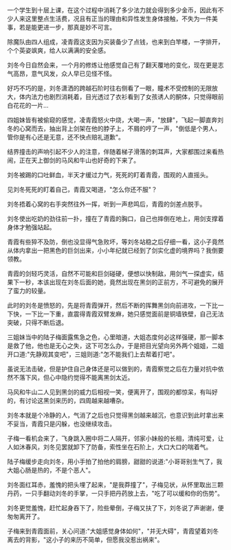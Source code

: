 一个学生到十层上课，在这个过程中消耗了多少法力就会得到多少金币，因此有不少人来这里整点生活费，况且有正当的理由和异性发生身体接触，不失为一件美事，若是能更进一步，那真是妙不可言。

除魔队由四人组成，凌青霞这支因为买装备少了点钱，也来到白竿楼，一字排开，个个英姿飒爽，给人以满满的安全感。

刘冬今日自然会来，一个月的修炼让他感觉自己有了翻天覆地的变化，现在更是志气高昂，意气风发，众人早已见怪不怪。

好巧不巧的是，刘冬潇洒的跨越石阶时往右侧看了一眼，瞳术不受控制的无限放大，体内法力也剧烈消耗着，目光透过了衣衫看到了女孩诱人的酮体，只觉得眼前白花花的一片...

四姐妹皆有被偷窥的感觉，凌青霞怒火中烧，大喝一声，"放肆"，飞起一脚直奔刘冬的心窝而去，抽出背上剑架在他的脖子上，不屑的哼了一声，"倒低是个男人，管你是有心还是无意，还不快点赔礼道歉"。

结界撞击的声响引起不少人的注意，伴随着梯子滑落的刺耳声，大家都围过来看热闹，正在天上御剑的马风和牛山也好奇的下来了。

刘冬被踢的口吐鲜血，半天才缓过力气，死死的盯着青霞，围观的人直摇头。

见刘冬死死的盯着自己，青霞又喝道，"怎么你还不服"？

刘冬捂着心窝的右手突然往外一挥，听到一声悲鸣后，青霞的剑差点脱手。

刘冬使出吃奶的劲往前一扑，撞在了青霞的胸口，自己也摔倒在地上，用剑支撑着身体才勉强站起。

青霞有些猝不及防，倒也没显得气急败坏，等刘冬站稳之后仔细一看，这小子竟然从体内拿出一把黑色的巨剑出来，小小年纪就已经到了剑实化虚的境界吗？我倒要领教。

青霞的剑轻巧灵活，自然不可能和巨剑碰硬，便想以快制敌，用剑气一探虚实，结果下一秒，本该出现在刘冬后面的她，竟然出现在黑剑的正前方，不可避免的展开了蛮力的较量。

此时的刘冬是愤怒的，先是将青霞弹开，然后不断的挥舞黑剑向前进攻，一下比一下快，一下比一下重，直震得青霞双臂发麻，她只感觉面前是铜墙铁壁，自己无法突破，只得不断后退。

三姐妹当中的陆子梅面露焦急之色，心里暗道，大姐态度何必这样强硬，那一脚本是救了他，他也是无心之失，这下可怎么办，于是把目光望向另外两个姐姐，二姐开口道:"先静观其变吧"，三姐则道:"怎不能我们上去帮着打吧"。

虽说无法击破，但是护住自己身体还是可以做到的，青霞察觉之后在力量对抗中依然不落下风，但心中隐约觉得不能离黑剑太近。

马风和牛山二人见到黑剑的威力后相视一笑，便离开了，围观的都惊呆，有叫好的，有讨论这黑剑来历的，四周越来越嘈杂。

刘冬本就是个冷静的人，气消了之后也只觉得黑剑越来越沉，也意识到此时拿出来不妥当，青霞只是闪躲，也没继续攻击。

子梅一看机会来了，飞身跳入圈中将二人隔开，邻家小妹般的长相，清纯可爱，让人如沐春风，刘冬见罢就卸下了防备，索性坐在石阶上，大口大口的喘着气。

陆子梅缓步走向刘冬，用小手拍了拍他的肩膀，甜甜的说道:"小哥哥别生气了，我大姐心肠是热的，不是个恶人"。

刘冬面红耳赤，羞愧的把头埋了起来，"是我莽撞了"，子梅见状，从怀里取出三颗丹药，一只手翻动刘冬的手掌，一只手把丹药放上去，"吃了可以缓和你的伤势"。

刘冬更觉羞愧，赶忙起身吞下了，险些晕倒，子梅又扶了下，刘冬说了声谢谢，便匆匆离开了。

子梅来到青霞面前，关心问道:"大姐感觉身体如何"，"并无大碍"，青霞望着刘冬离去的背影，"这小子的来历不简单，但愿我没惹出祸来"。